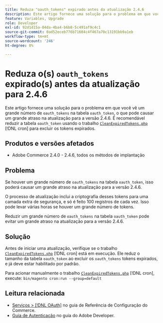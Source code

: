 ```yaml
---
title: Reduza "oauth_tokens" expirado antes da atualização 2.4.6
description: Este artigo fornece uma solução para o problema em que você vê um grande número de "oauth_tokens" na tabela "oauth_token", o que pode causar um grande atraso na atualização para a versão 2.4.6. Recomenda-se reduzir a tabela "oauth_token" usando CleanExpiredTokens.php.
feature: Variables, Upgrade
role: Developer
exl-id: 92d1d15a-04da-4ba4-b6b8-5c491af9c4c1
source-git-commit: 0ad52eceb776b71604c4f467a70c13191bb9a1eb
workflow-type: tm+mt
source-wordcount: '246'
ht-degree: 0%

---
```


# Reduza o(s) `oauth_tokens` expirado(s) antes da atualização para 2.4.6

Este artigo fornece uma solução para o problema em que você vê um grande número de `oauth_tokens` na tabela `oauth_token`, o que pode causar um grande atraso na atualização para a versão 2.4.6. É recomendável reduzir a tabela `oauth_token` usando o trabalho [`CleanExpiredTokens.php`](https://github.com/magento/magento2/blob/2.4.5-p2/app/code/Magento/Integration/Cron/CleanExpiredTokens.php) [!DNL cron] para excluir os tokens expirados.

## Produtos e versões afetados

* Adobe Commerce 2.4.0 - 2.4.6, todos os métodos de implantação

## Problema

Se houver um grande número de `oauth_tokens` na tabela `oauth_token`, isso poderá causar um grande atraso na atualização para a versão 2.4.6.

O processo de atualização inclui a criptografia desses tokens para uma camada extra de segurança, e só é feito 100 registros de cada vez. Isso pode levar várias horas se houver um grande número de tokens.

Reduzir um grande número de `oauth_tokens` na tabela `oauth_token` pode evitar um grande atraso na atualização para a versão 2.4.6.

## Solução

Antes de iniciar uma atualização, verifique se o trabalho [`CleanExpiredTokens.php`](https://github.com/magento/magento2/blob/2.4.5-p2/app/code/Magento/Integration/Cron/CleanExpiredTokens.php) [!DNL cron] está em execução. Ele reduz o tamanho da tabela `oauth_token` ao excluir os `oauth_tokens` tokens expirados, e já deve estar habilitado por padrão.

Para acionar manualmente o trabalho [`CleanExpiredTokens.php`](https://github.com/magento/magento2/blob/2.4.5-p2/app/code/Magento/Integration/Cron/CleanExpiredTokens.php) [!DNL cron], execute:
```bin/magento cron:run --group=default```

## Leitura relacionada

* [Serviços > [!DNL OAuth]](https://experienceleague.adobe.com/docs/commerce-admin/config/services/oauth.html) no guia de Referência de Configuração do Commerce.
* [Guia de Autenticação](https://developer.adobe.com/developer-console/docs/guides/authentication/) no guia do Adobe Developer.
